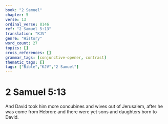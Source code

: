 ```yaml
---
book: "2 Samuel"
chapter: 5
verse: 13
ordinal_verse: 8146
ref: "2 Samuel 5:13"
translation: "KJV"
genre: "History"
word_count: 27
topics: []
cross_references: []
grammar_tags: [conjunctive-opener, contrast]
thematic_tags: []
tags: ["Bible","KJV","2 Samuel"]
---
```


# 2 Samuel 5:13

And David took him more concubines and wives out of Jerusalem, after he was come from Hebron: and there were yet sons and daughters born to David.
